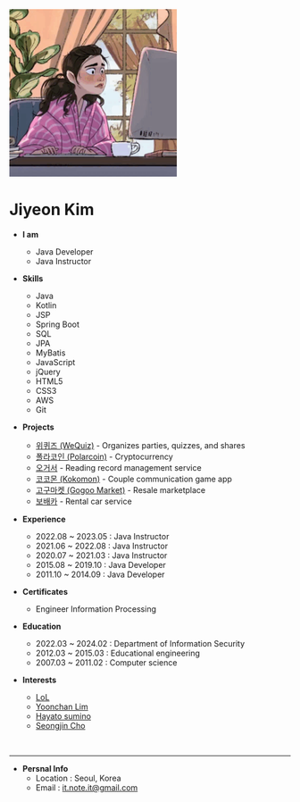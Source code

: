 <img src="/resources/images/yao.gif" width="300px">

# Jiyeon Kim

- **I am**
  - Java Developer
  - Java Instructor
  
- **Skills**
  - Java
  - Kotlin
  - JSP
  - Spring Boot
  - SQL
  - JPA
  - MyBatis
  - JavaScript
  - jQuery
  - HTML5
  - CSS3
  - AWS
  - Git

- **Projects**
  - [위퀴즈 (WeQuiz)](https://papago.naver.com/) - Organizes parties, quizzes, and shares
  - [폴라코인 (Polarcoin)](https://papago.naver.com/) - Cryptocurrency
  - [오거서](https://papago.naver.com/) - Reading record management service
  - [코코몬 (Kokomon)](https://papago.naver.com/) - Couple communication game app
  - [고구마켓 (Gogoo Market)](https://papago.naver.com/) - Resale marketplace
  - [보배카](https://papago.naver.com/) - Rental car service

- **Experience**
  - 2022.08 ~ 2023.05 : Java Instructor
  - 2021.06 ~ 2022.08 : Java Instructor
  - 2020.07 ~ 2021.03 : Java Instructor
  - 2015.08 ~ 2019.10 : Java Developer
  - 2011.10 ~ 2014.09 : Java Developer

- **Certificates**
  - Engineer Information Processing
  
- **Education**
  - 2022.03 ~ 2024.02 : Department of Information Security
  - 2012.03 ~ 2015.03 : Educational engineering
  - 2007.03 ~ 2011.02 : Computer science

- **Interests**
  - [LoL](https://www.leagueoflegends.com/en-us/)
  - [Yoonchan Lim](https://www.youtube.com/watch?v=rlt0hi4VxIw&list=PLEQ0hp9avWWF2uZCkzh0M4RSmDN7FiTTZ&ab_channel=TheCliburn)
  - [Hayato sumino](https://hayatosum.com/)
  - [Seongjin Cho](https://www.youtube.com/results?search_query=sungjin+cho)
<br>

---

- **Persnal Info**
  - Location : Seoul, Korea
  - Email : it.note.it@gmail.com
